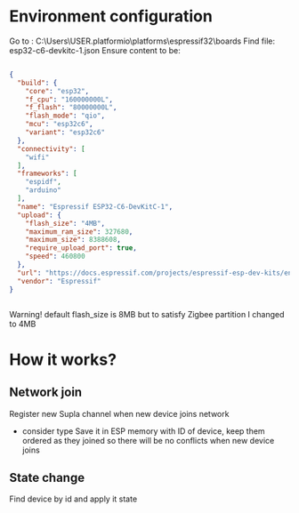 # Environment configuration
Go to :
C:\Users\USER\.platformio\platforms\espressif32\boards
Find file: esp32-c6-devkitc-1.json
Ensure content to be:
```json

{
  "build": {
    "core": "esp32",
    "f_cpu": "160000000L",
    "f_flash": "80000000L",
    "flash_mode": "qio",
    "mcu": "esp32c6",
    "variant": "esp32c6"
  },
  "connectivity": [
    "wifi"
  ],
  "frameworks": [
    "espidf",
    "arduino"
  ],
  "name": "Espressif ESP32-C6-DevKitC-1",
  "upload": {
    "flash_size": "4MB",
    "maximum_ram_size": 327680,
    "maximum_size": 8388608,
    "require_upload_port": true,
    "speed": 460800
  },
  "url": "https://docs.espressif.com/projects/espressif-esp-dev-kits/en/latest/esp32c6/esp32-c6-devkitc-1/index.html",
  "vendor": "Espressif"
}



```

Warning! default flash_size is 8MB but to satisfy Zigbee partition I changed to 4MB

# How it works?

## Network join

Register new Supla channel when new device joins network
- consider type 
Save it in ESP memory with ID of device, keep them ordered as they joined so there will be no conflicts when new device joins

## State change

Find device by id and apply it state
